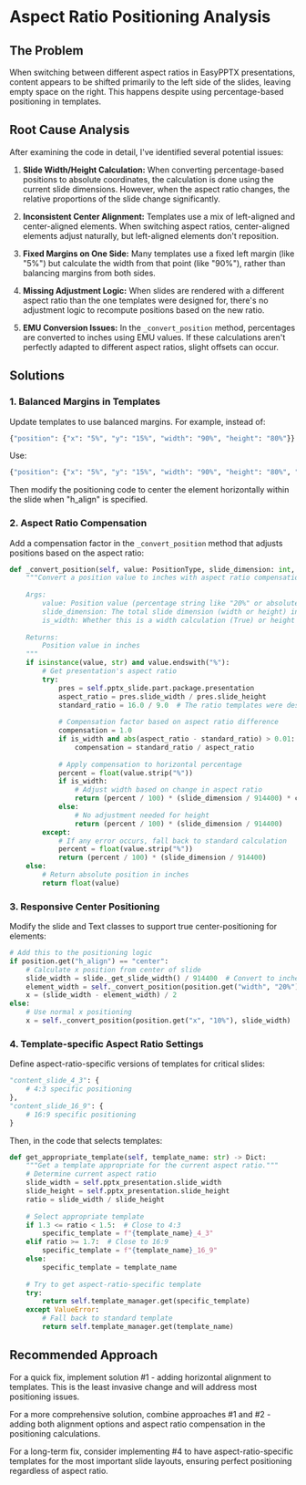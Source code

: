 # Aspect Ratio Positioning Analysis

## The Problem

When switching between different aspect ratios in EasyPPTX presentations, content appears to be shifted primarily to the left side of the slides, leaving empty space on the right. This happens despite using percentage-based positioning in templates.

## Root Cause Analysis

After examining the code in detail, I've identified several potential issues:

1. **Slide Width/Height Calculation:** When converting percentage-based positions to absolute coordinates, the calculation is done using the current slide dimensions. However, when the aspect ratio changes, the relative proportions of the slide change significantly.

2. **Inconsistent Center Alignment:** Templates use a mix of left-aligned and center-aligned elements. When switching aspect ratios, center-aligned elements adjust naturally, but left-aligned elements don't reposition.

3. **Fixed Margins on One Side:** Many templates use a fixed left margin (like "5%") but calculate the width from that point (like "90%"), rather than balancing margins from both sides.

4. **Missing Adjustment Logic:** When slides are rendered with a different aspect ratio than the one templates were designed for, there's no adjustment logic to recompute positions based on the new ratio.

5. **EMU Conversion Issues:** In the `_convert_position` method, percentages are converted to inches using EMU values. If these calculations aren't perfectly adapted to different aspect ratios, slight offsets can occur.

## Solutions

### 1. Balanced Margins in Templates

Update templates to use balanced margins. For example, instead of:
```python
{"position": {"x": "5%", "y": "15%", "width": "90%", "height": "80%"}}
```

Use:
```python
{"position": {"x": "5%", "y": "15%", "width": "90%", "height": "80%", "h_align": "center"}}
```

Then modify the positioning code to center the element horizontally within the slide when "h_align" is specified.

### 2. Aspect Ratio Compensation

Add a compensation factor in the `_convert_position` method that adjusts positions based on the aspect ratio:

```python
def _convert_position(self, value: PositionType, slide_dimension: int, is_width: bool = True) -> float:
    """Convert a position value to inches with aspect ratio compensation.
    
    Args:
        value: Position value (percentage string like "20%" or absolute inches)
        slide_dimension: The total slide dimension (width or height) in EMUs
        is_width: Whether this is a width calculation (True) or height (False)
        
    Returns:
        Position value in inches
    """
    if isinstance(value, str) and value.endswith("%"):
        # Get presentation's aspect ratio
        try:
            pres = self.pptx_slide.part.package.presentation
            aspect_ratio = pres.slide_width / pres.slide_height
            standard_ratio = 16.0 / 9.0  # The ratio templates were designed for
            
            # Compensation factor based on aspect ratio difference
            compensation = 1.0
            if is_width and abs(aspect_ratio - standard_ratio) > 0.01:
                compensation = standard_ratio / aspect_ratio
                
            # Apply compensation to horizontal percentage
            percent = float(value.strip("%"))
            if is_width:
                # Adjust width based on change in aspect ratio
                return (percent / 100) * (slide_dimension / 914400) * compensation
            else:
                # No adjustment needed for height
                return (percent / 100) * (slide_dimension / 914400)
        except:
            # If any error occurs, fall back to standard calculation
            percent = float(value.strip("%"))
            return (percent / 100) * (slide_dimension / 914400)
    else:
        # Return absolute position in inches
        return float(value)
```

### 3. Responsive Center Positioning

Modify the slide and Text classes to support true center-positioning for elements:

```python
# Add this to the positioning logic
if position.get("h_align") == "center":
    # Calculate x position from center of slide
    slide_width = slide._get_slide_width() / 914400  # Convert to inches
    element_width = self._convert_position(position.get("width", "20%"), slide_width)
    x = (slide_width - element_width) / 2
else:
    # Use normal x positioning
    x = self._convert_position(position.get("x", "10%"), slide_width)
```

### 4. Template-specific Aspect Ratio Settings

Define aspect-ratio-specific versions of templates for critical slides:

```python
"content_slide_4_3": { 
    # 4:3 specific positioning
},
"content_slide_16_9": {
    # 16:9 specific positioning
}
```

Then, in the code that selects templates:

```python
def get_appropriate_template(self, template_name: str) -> Dict:
    """Get a template appropriate for the current aspect ratio."""
    # Determine current aspect ratio
    slide_width = self.pptx_presentation.slide_width 
    slide_height = self.pptx_presentation.slide_height
    ratio = slide_width / slide_height
    
    # Select appropriate template
    if 1.3 <= ratio < 1.5:  # Close to 4:3
        specific_template = f"{template_name}_4_3"
    elif ratio >= 1.7:  # Close to 16:9
        specific_template = f"{template_name}_16_9"
    else:
        specific_template = template_name
        
    # Try to get aspect-ratio-specific template
    try:
        return self.template_manager.get(specific_template)
    except ValueError:
        # Fall back to standard template
        return self.template_manager.get(template_name)
```

## Recommended Approach

For a quick fix, implement solution #1 - adding horizontal alignment to templates. This is the least invasive change and will address most positioning issues.

For a more comprehensive solution, combine approaches #1 and #2 - adding both alignment options and aspect ratio compensation in the positioning calculations.

For a long-term fix, consider implementing #4 to have aspect-ratio-specific templates for the most important slide layouts, ensuring perfect positioning regardless of aspect ratio.